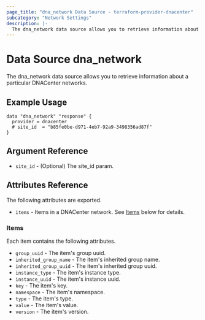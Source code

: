 ```yaml
---
page_title: "dna_network Data Source - terraform-provider-dnacenter"
subcategory: "Network Settings"
description: |-
  The dna_network data source allows you to retrieve information about a particular DNACenter networks.
---
```


# Data Source dna_network

The dna_network data source allows you to retrieve information about a particular DNACenter networks.

## Example Usage

```hcl
data "dna_network" "response" {
  provider = dnacenter
  # site_id  = "b85fe0be-d971-4eb7-92a9-3498356ad87f"
}
```

## Argument Reference

- `site_id` - (Optional) The site_id param.

## Attributes Reference

The following attributes are exported.

- `items` - Items in a DNACenter network. See [Items](#items) below for details.

### Items

Each item contains the following attributes.

- `group_uuid` - The item's group uuid.
- `inherited_group_name` - The item's inherited group name.
- `inherited_group_uuid` - The item's inherited group uuid.
- `instance_type` - The item's instance type.
- `instance_uuid` - The item's instance uuid.
- `key` - The item's key.
- `namespace` - The item's namespace.
- `type` - The item's type.
- `value` - The item's value.
- `version` - The item's version.
